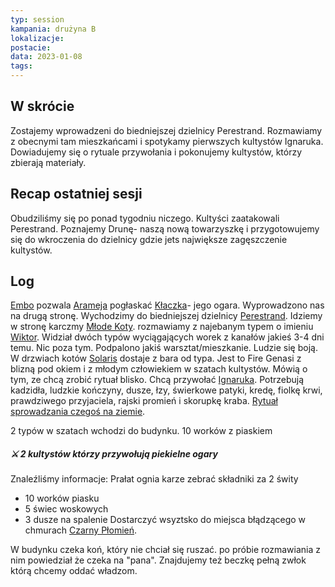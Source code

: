 ```yaml
---
typ: session
kampania: drużyna B
lokalizacje: 
postacie: 
data: 2023-01-08
tags: 
---
```

## W skrócie
Zostajemy wprowadzeni do biedniejszej dzielnicy Perestrand. Rozmawiamy z obecnymi tam mieszkańcami i spotykamy pierwszych kultystów Ignaruka. Dowiadujemy się o rytuale przywołania i pokonujemy kultystów, którzy zbierają materiały. 
## Recap ostatniej sesji
Obudziliśmy się po ponad tygodniu niczego. Kultyści zaatakowali Perestrand. Poznajemy Drunę- naszą nową towarzyszkę i przygotowujemy się do wkroczenia do dzielnicy gdzie jets największe zagęszczenie kultystów.
## Log
[Embo](../NPC/Embo.md) pozwala [Arameja](../postacie%20graczy/Arameja.md) pogłaskać [Kłaczka](../NPC/K%C5%82aczek.md)- jego ogara. Wyprowadzono nas na drugą stronę. Wychodzimy do biedniejszej dzielnicy [Perestrand](../lokacje/Perestrand.md). Idziemy w stronę karczmy [Młode Koty](../lokacje/M%C5%82ode%20Koty.md). rozmawiamy z najebanym typem o imieniu [Wiktor](../NPC/Wiktor.md). Widział dwóch typów wyciągających worek z kanałów jakieś 3-4 dni temu. Nic poza tym. Podpalono jakiś warsztat/mieszkanie. Ludzie się boją. W drzwiach kotów [Solaris](../postacie%20graczy/Solaris.md) dostaje z bara od typa. Jest to Fire Genasi z blizną pod okiem i z młodym człowiekiem w szatach kultystów. Mówią o tym, ze chcą zrobić rytuał blisko. Chcą przywołać [Ignaruka](../bogowie/Ignaruk.md). Potrzebują kadzidła, ludzkie kończyny, dusze, łzy, świerkowe patyki, kredę, fiolkę krwi, prawdziwego przyjaciela, rajski promień i skorupkę kraba. [Rytuał sprowadzania czegoś na ziemie](../przedmioty/Rytua%C5%82%20sprowadzania%20czego%C5%9B%20na%20ziemie.md). 

2 typów w szatach wchodzi do budynku. 10 worków z piaskiem
##### ⚔ 2 kultystów którzy przywołują piekielne ogary
Znaleźliśmy informacje:
Prałat ognia karze zebrać składniki za 2 świty
- 10 worków piasku
- 5 świec woskowych
- 3 dusze na spalenie
Dostarczyć wsyztsko do miejsca błądzącego w chmurach
[Czarny Płomień](../NPC/Czarny%20P%C5%82omie%C5%84.md).

W budynku czeka koń, który nie chciał się ruszać. po próbie rozmawiania z nim powiedział że czeka na "pana".  Znajdujemy też beczkę pełną zwłok którą chcemy oddać władzom.
